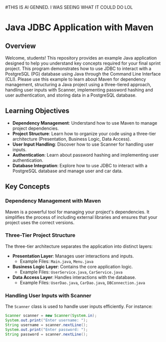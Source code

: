 #THIS IS AI GENNED. I WAS SEEING WHAT IT COULD DO LOL 

# Java JDBC Application with Maven

## Overview
Welcome, students! This repository provides an example Java application designed to help you understand key concepts required for your final sprint project. This program demonstrates how to use JDBC to interact with a PostgreSQL (PG) database using Java through the Command Line Interface (CLI). Please use this example to learn about Maven for dependency management, structuring a Java project using a three-tiered approach, handling user inputs with Scanner, implementing password hashing and user authentication, and storing data in a PostgreSQL database.

## Learning Objectives
- **Dependency Management**: Understand how to use Maven to manage project dependencies.
- **Project Structure**: Learn how to organize your code using a three-tier architecture (Presentation, Business Logic, Data Access).
- **User Input Handling**: Discover how to use Scanner for handling user inputs.
- **Authentication**: Learn about password hashing and implementing user authentication.
- **Database Integration**: Explore how to use JDBC to interact with a PostgreSQL database and manage user and car data.

## Key Concepts
### Dependency Management with Maven
Maven is a powerful tool for managing your project's dependencies. It simplifies the process of including external libraries and ensures that your project uses the correct versions.

### Three-Tier Project Structure
The three-tier architecture separates the application into distinct layers:
- **Presentation Layer**: Manages user interactions and inputs.
    - Example Files: `Main.java`, `Menu.java`
- **Business Logic Layer**: Contains the core application logic.
    - Example Files: `UserService.java`, `CarService.java`
- **Data Access Layer**: Handles interactions with the database.
    - Example Files: `UserDao.java`, `CarDao.java`, `DBConnection.java`

### Handling User Inputs with Scanner
The `Scanner` class is used to handle user inputs efficiently. For instance:
```java
Scanner scanner = new Scanner(System.in);
System.out.print("Enter username: ");
String username = scanner.nextLine();
System.out.print("Enter password: ");
String password = scanner.nextLine();
